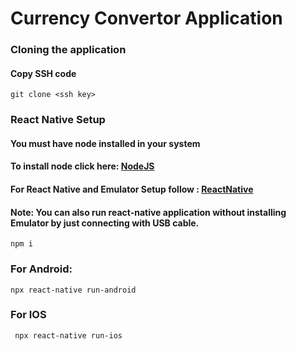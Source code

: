 # Currency Convertor Application

### Cloning the application
#### Copy SSH code 
``` git clone <ssh key> ```

### React Native Setup
 #### You must have node installed in your system
 #### To install node click here: [NodeJS](https://nodejs.org/en "NodeJS home")
 #### For React Native and Emulator Setup follow :  [ReactNative](https://reactnative.dev/docs/environment-setup?guide=native "ReactNative home")
 #### Note: You can also run react-native application without installing Emulator by just connecting with USB cable.
 
 ``` npm i ``` 


### For Android:
 ```npx react-native run-android``` 

 ### For IOS
  ``` npx react-native run-ios``` 




